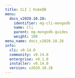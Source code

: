 ```yaml
---
title: CLI | KubeDB
menu:
  docs_v2020.10.28:
    identifier: mg-cli-mongodb
    name: Cli
    parent: mg-mongodb-guides
    weight: 100
menu_name: docs_v2020.10.28
info:
  cli: v0.14.0
  community: v0.14.0
  enterprise: v0.1.0
  installer: v0.14.0
  version: v2020.10.28
---
```


